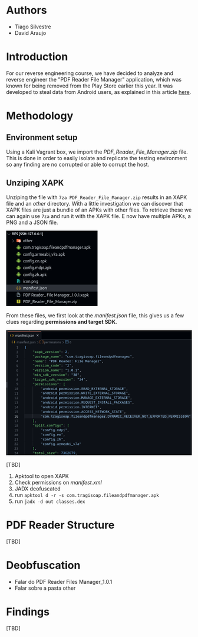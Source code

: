 # Authors
- Tiago Silvestre
- David Araujo

# Introduction
For our reverse engineering course, we have decided to analyze and reverse engineer the "PDF Reader File Manager" application, which was known for being removed from the Play Store earlier this year. It was developed to steal data from Android users, as explained in this article [here](https://www.tomsguide.com/computing/malware-adware/these-malicious-android-malware-apps-were-downloaded-150000-times-from-the-play-store-delete-them-right-now).


# Methodology

## Environment setup

Using a Kali Vagrant box, we import the _PDF_Reader_File_Manager.zip_ file. This is done in order to easily isolate and replicate the testing environment so any finding are no corrupted or able to corrupt the host.

## Unziping XAPK

Unziping the file with `7za PDF_Reader_File_Manager.zip` results in an XAPK file and an _other_ directory.
With a little investigation we can discover that XAPK files are just a bundle of an APKs with other files. To retrieve these we can again use `7za` and run it with the XAPK file. E now have multiple APKs, a PNG and a JSON file.

![Extracted files](./docs/imgs/Screenshot%20from%202024-03-05%2000-41-49.png)

From these files, we first look at the _manifest.json_ file, this gives us a few clues regarding **permissions and target SDK**.

![manifest.json](./docs/imgs/Screenshot%20from%202024-03-05%2000-46-20.png)

[TBD]
1. Apktool to open XAPK
2. Check permissions on _manifest.xml_
3. JADX deofuscated
3. run `apktool d -r -s com.tragisoap.fileandpdfmanager.apk`
4. run `jadx -d out classes.dex`

# PDF Reader Structure
[TBD]

# Deobfuscation
- Falar do PDF Reader Files Manager_1.0.1
- Falar sobre a pasta other

# Findings
[TBD]
 